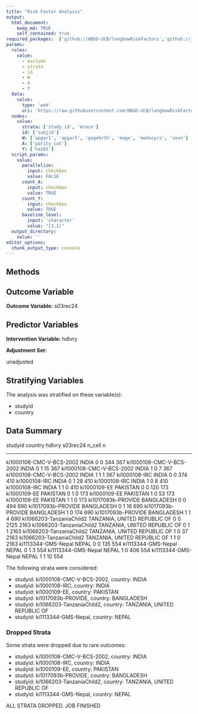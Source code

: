 ```yaml
---
title: "Risk Factor Analysis"
output: 
  html_document:
    keep_md: TRUE
    self_contained: true
required_packages:  ['github://HBGD-UCB/longbowRiskFactors','github://jeremyrcoyle/skimr@vector_types', 'github://tlverse/delayed']
params:
  roles:
    value:
      - exclude
      - strata
      - id
      - W
      - A
      - Y
  data: 
    value: 
      type: 'web'
      uri: 'https://raw.githubusercontent.com/HBGD-UCB/longbowRiskFactors/master/inst/sample_data/birthwt_data.rdata'
  nodes:
    value:
      strata: ['study_id', 'mrace']
      id: ['subjid']
      W: ['apgar1', 'apgar5', 'gagebrth', 'mage', 'meducyrs', 'sexn']
      A: ['parity_cat']
      Y: ['haz01']
  script_params:
    value:
      parallelize:
        input: checkbox
        value: FALSE
      count_A:
        input: checkbox
        value: TRUE
      count_Y:
        input: checkbox
        value: TRUE        
      baseline_level:
        input: 'character'
        value: "[1,2)"
  output_directory:
    value: ''
editor_options: 
  chunk_output_type: console
---
```








## Methods
## Outcome Variable

**Outcome Variable:** s03rec24

## Predictor Variables

**Intervention Variable:** hdlvry

**Adjustment Set:**

unadjusted

## Stratifying Variables

The analysis was stratified on these variable(s):

* studyid
* country

## Data Summary

studyid                    country                        hdlvry    s03rec24   n_cell      n
-------------------------  -----------------------------  -------  ---------  -------  -----
ki1000108-CMC-V-BCS-2002   INDIA                          0                0      344    367
ki1000108-CMC-V-BCS-2002   INDIA                          0                1       15    367
ki1000108-CMC-V-BCS-2002   INDIA                          1                0        7    367
ki1000108-CMC-V-BCS-2002   INDIA                          1                1        1    367
ki1000108-IRC              INDIA                          0                0      374    410
ki1000108-IRC              INDIA                          0                1       28    410
ki1000108-IRC              INDIA                          1                0        8    410
ki1000108-IRC              INDIA                          1                1        0    410
ki1000109-EE               PAKISTAN                       0                0      120    173
ki1000109-EE               PAKISTAN                       0                1        0    173
ki1000109-EE               PAKISTAN                       1                0       53    173
ki1000109-EE               PAKISTAN                       1                1        0    173
ki1017093b-PROVIDE         BANGLADESH                     0                0      494    690
ki1017093b-PROVIDE         BANGLADESH                     0                1       18    690
ki1017093b-PROVIDE         BANGLADESH                     1                0      174    690
ki1017093b-PROVIDE         BANGLADESH                     1                1        4    690
ki1066203-TanzaniaChild2   TANZANIA, UNITED REPUBLIC OF   0                0     2125   2163
ki1066203-TanzaniaChild2   TANZANIA, UNITED REPUBLIC OF   0                1        1   2163
ki1066203-TanzaniaChild2   TANZANIA, UNITED REPUBLIC OF   1                0       37   2163
ki1066203-TanzaniaChild2   TANZANIA, UNITED REPUBLIC OF   1                1        0   2163
ki1113344-GMS-Nepal        NEPAL                          0                0      135    554
ki1113344-GMS-Nepal        NEPAL                          0                1        3    554
ki1113344-GMS-Nepal        NEPAL                          1                0      406    554
ki1113344-GMS-Nepal        NEPAL                          1                1       10    554


The following strata were considered:

* studyid: ki1000108-CMC-V-BCS-2002, country: INDIA
* studyid: ki1000108-IRC, country: INDIA
* studyid: ki1000109-EE, country: PAKISTAN
* studyid: ki1017093b-PROVIDE, country: BANGLADESH
* studyid: ki1066203-TanzaniaChild2, country: TANZANIA, UNITED REPUBLIC OF
* studyid: ki1113344-GMS-Nepal, country: NEPAL

### Dropped Strata

Some strata were dropped due to rare outcomes:

* studyid: ki1000108-CMC-V-BCS-2002, country: INDIA
* studyid: ki1000108-IRC, country: INDIA
* studyid: ki1000109-EE, country: PAKISTAN
* studyid: ki1017093b-PROVIDE, country: BANGLADESH
* studyid: ki1066203-TanzaniaChild2, country: TANZANIA, UNITED REPUBLIC OF
* studyid: ki1113344-GMS-Nepal, country: NEPAL


ALL STRATA DROPPED. JOB FINISHED
















